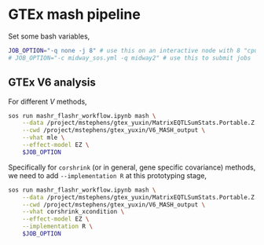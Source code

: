 # GTEx mash pipeline

Set some bash variables,

```bash
JOB_OPTION="-q none -j 8" # use this on an interactive node with 8 "cpus" required.
# JOB_OPTION="-c midway_sos.yml -q midway2" # use this to submit jobs
```

## GTEx V6 analysis

For different $V$ methods,

```bash
sos run mashr_flashr_workflow.ipynb mash \
    --data /project/mstephens/gtex_yuxin/MatrixEQTLSumStats.Portable.Z.rds \
    --cwd /project/mstephens/gtex_yuxin/V6_MASH_output \
    --vhat mle \
    --effect-model EZ \
    $JOB_OPTION
```

Specifically for `corshrink` (or in general, gene specific covariance) methods, we need to add `--implementation R`
at this prototyping stage,

```bash
sos run mashr_flashr_workflow.ipynb mash \
    --data /project/mstephens/gtex_yuxin/MatrixEQTLSumStats.Portable.Z.rds \
    --cwd /project/mstephens/gtex_yuxin/V6_MASH_output \
    --vhat corshrink_xcondition \
    --effect-model EZ \
    --implementation R \
    $JOB_OPTION
```